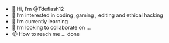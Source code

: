 - 👋 Hi, I’m @Tdeflash12
- 👀 I’m interested in coding ,gaming , editing and ethical hacking 
- 🌱 I’m currently learning 
- 💞️ I’m looking to collaborate on ...
- 📫 How to reach me ...
done
<!---
Tdeflash12/Tdeflash12 is a ✨ special ✨ repository because its `README.md` (this file) appears on your GitHub profile.
You can click the Preview link to take a look at your changes.
--->
